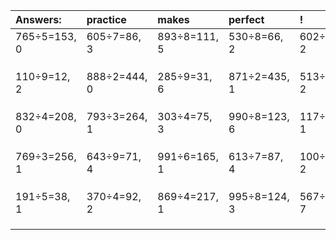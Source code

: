 | Answers: | practice | makes | perfect | ! |
| :--- | :--- | :--- | :--- | :--- |
| 765÷5=153, 0 | 605÷7=86, 3 | 893÷8=111, 5 | 530÷8=66, 2 | 602÷8=75, 2 | 
|   |   |   |   |   | 
|   |   |   |   |   | 
|   |   |   |   |   | 
| 110÷9=12, 2 | 888÷2=444, 0 | 285÷9=31, 6 | 871÷2=435, 1 | 513÷7=73, 2 | 
|   |   |   |   |   | 
|   |   |   |   |   | 
|   |   |   |   |   | 
| 832÷4=208, 0 | 793÷3=264, 1 | 303÷4=75, 3 | 990÷8=123, 6 | 117÷2=58, 1 | 
|   |   |   |   |   | 
|   |   |   |   |   | 
|   |   |   |   |   | 
| 769÷3=256, 1 | 643÷9=71, 4 | 991÷6=165, 1 | 613÷7=87, 4 | 100÷7=14, 2 | 
|   |   |   |   |   | 
|   |   |   |   |   | 
|   |   |   |   |   | 
| 191÷5=38, 1 | 370÷4=92, 2 | 869÷4=217, 1 | 995÷8=124, 3 | 567÷8=70, 7 | 
|   |   |   |   |   | 
|   |   |   |   |   | 
|   |   |   |   |   | 
